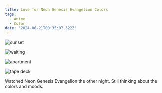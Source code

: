 ```yaml
---
title: Love for Neon Genesis Evangelion Colors
tags:
  - Anime
  - Color
date: '2024-06-21T00:35:07.322Z'
---
```


![sunset](http://res.cloudinary.com/cpadilla/image/upload/v1719022889/chrisdpadilla/blog/images/n4ewe2yt2dckx4uulokm.jpg)

![waiting](http://res.cloudinary.com/cpadilla/image/upload/v1719023198/chrisdpadilla/blog/images/ryotyozusupritzot5cm.jpg)

![apartment](http://res.cloudinary.com/cpadilla/image/upload/v1719023176/chrisdpadilla/blog/images/ntdd4ay1dgbriz3lb9wi.jpg)

![tape deck](http://res.cloudinary.com/cpadilla/image/upload/v1719023460/chrisdpadilla/blog/images/r73jqqtom3fhx9itqyjz.jpg)

Watched Neon Genesis Evangelion the other night. Still thinking about the colors and moods.